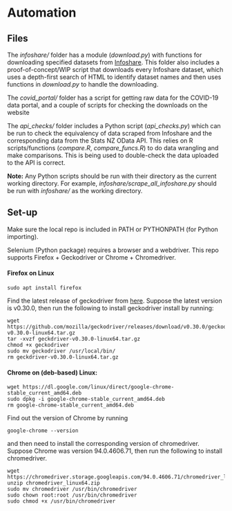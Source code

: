# Automation

## Files
The _infoshare/_ folder has a module (_download.py_) with functions for downloading specified datasets from [Infoshare](http://infoshare.stats.govt.nz/).
This folder also includes a proof-of-concept/WIP script that downloads every Infoshare dataset, which uses a depth-first search of HTML to identify dataset names and then uses functions in _download.py_ to handle the downloading.

The _covid_portal/_ folder has a script for getting raw data for the COVID-19 data portal, and a couple of scripts for checking the downloads on the website

The _api_checks/_ folder includes a Python script (_api_checks.py_) which can be run to check the equivalency of data scraped from Infoshare and the corresponding data from the Stats NZ OData API.
This relies on R scripts/functions (_compare.R_, _compare_funcs.R_) to do data wrangling and make comparisons.
This is being used to double-check the data uploaded to the API is correct.

**Note:** Any Python scripts should be run with their directory as the current working directory.
For example, _infoshare/scrape_all_infoshare.py_ should be run with _infoshare/_ as the working directory.

## Set-up
Make sure the local repo is included in PATH or PYTHONPATH (for Python importing).

Selenium (Python package) requires a browser and a webdriver. This repo supports Firefox + Geckodriver or Chrome + Chromedriver.

#### Firefox on Linux
```
sudo apt install firefox
```
Find the latest release of geckodriver from [here](https://github.com/mozilla/geckodriver/releases). Suppose the latest version is v0.30.0, then run the following to install geckodriver install by running:
```
wget https://github.com/mozilla/geckodriver/releases/download/v0.30.0/geckodriver-v0.30.0-linux64.tar.gz
tar -xvzf geckdriver-v0.30.0-linux64.tar.gz
chmod +x geckodriver
sudo mv geckodriver /usr/local/bin/
rm geckdriver-v0.30.0-linux64.tar.gz
```

#### Chrome on (deb-based) Linux:
```
wget https://dl.google.com/linux/direct/google-chrome-stable_current_amd64.deb
sudo dpkg -i google-chrome-stable_current_amd64.deb
rm google-chrome-stable_current_amd64.deb
```
Find out the version of Chrome by running
```
google-chrome --version
```
and then need to install the corresponding version of chromedriver. Suppose Chrome was version 94.0.4606.71, then run the following to install chromedriver.
```
wget https://chromedriver.storage.googleapis.com/94.0.4606.71/chromedriver_linux64.zip
unzip chromedriver_linux64.zip
sudo mv chromedriver /usr/bin/chromedriver
sudo chown root:root /usr/bin/chromedriver
sudo chmod +x /usr/bin/chromedriver
```
